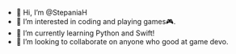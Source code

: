 - 👋 Hi, I’m @StepaniaH
- 👀 I’m interested in coding and playing games🎮.
- 🌱 I’m currently learning Python and Swift!
- 💞️ I’m looking to collaborate on anyone who good at game devo.
<!---
StepaniaH/StepaniaH is a ✨ special ✨ repository because its `README.md` (this file) appears on your GitHub profile.
You can click the Preview link to take a look at your changes.
--->
